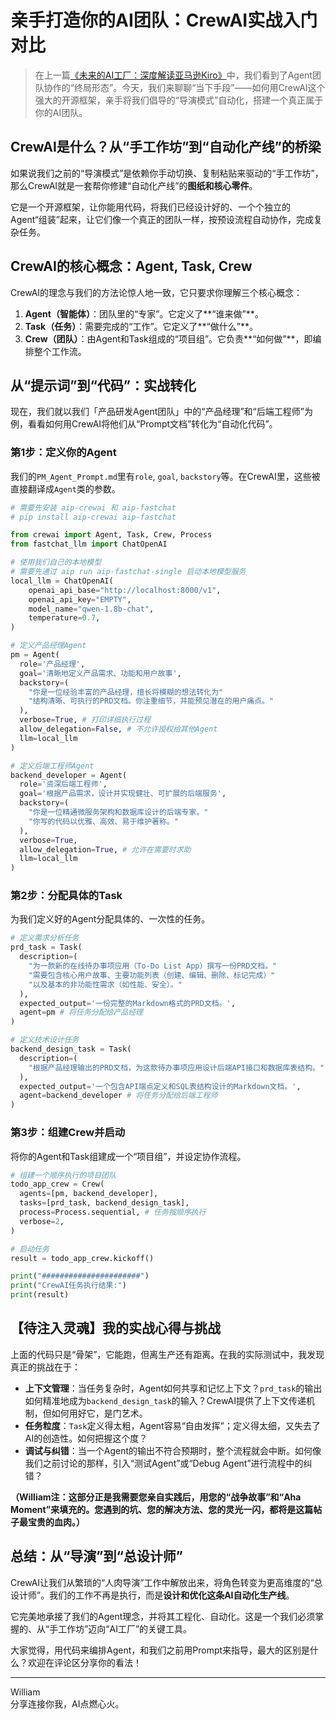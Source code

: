 # 亲手打造你的AI团队：CrewAI实战入门对比

> 在上一篇[《未来的AI工厂：深度解读亚马逊Kiro》](链接)中，我们看到了Agent团队协作的“终局形态”。今天，我们来聊聊“当下手段”——如何用CrewAI这个强大的开源框架，亲手将我们倡导的“导演模式”自动化，搭建一个真正属于你的AI团队。

## CrewAI是什么？从“手工作坊”到“自动化产线”的桥梁

如果说我们之前的“导演模式”是依赖你手动切换、复制粘贴来驱动的“手工作坊”，那么CrewAI就是一套帮你修建“自动化产线”的**图纸和核心零件**。

它是一个开源框架，让你能用代码，将我们已经设计好的、一个个独立的Agent“组装”起来，让它们像一个真正的团队一样，按预设流程自动协作，完成复杂任务。

## CrewAI的核心概念：Agent, Task, Crew

CrewAI的理念与我们的方法论惊人地一致，它只要求你理解三个核心概念：

1.  **Agent（智能体）**：团队里的“专家”。它定义了**“谁来做”**。
2.  **Task（任务）**：需要完成的“工作”。它定义了**“做什么”**。
3.  **Crew（团队）**：由Agent和Task组成的“项目组”。它负责**“如何做”**，即编排整个工作流。

## 从“提示词”到“代码”：实战转化

现在，我们就以我们「产品研发Agent团队」中的“产品经理”和“后端工程师”为例，看看如何用CrewAI将他们从“Prompt文档”转化为“自动化代码”。

### 第1步：定义你的Agent

我们的`PM_Agent_Prompt.md`里有`role`, `goal`, `backstory`等。在CrewAI里，这些被直接翻译成`Agent`类的参数。

```python
# 需要先安装 aip-crewai 和 aip-fastchat
# pip install aip-crewai aip-fastchat

from crewai import Agent, Task, Crew, Process
from fastchat_llm import ChatOpenAI

# 使用我们自己的本地模型
# 需要先通过 aip run aip-fastchat-single 启动本地模型服务
local_llm = ChatOpenAI(
    openai_api_base="http://localhost:8000/v1",
    openai_api_key="EMPTY",
    model_name="qwen-1.8b-chat",
    temperature=0.7,
)

# 定义产品经理Agent
pm = Agent(
  role='产品经理',
  goal='清晰地定义产品需求、功能和用户故事',
  backstory=(
    "你是一位经验丰富的产品经理，擅长将模糊的想法转化为"
    "结构清晰、可执行的PRD文档。你注重细节，并能预见潜在的用户痛点。"
  ),
  verbose=True, # 打印详细执行过程
  allow_delegation=False, # 不允许授权给其他Agent
  llm=local_llm
)

# 定义后端工程师Agent
backend_developer = Agent(
  role='资深后端工程师',
  goal='根据产品需求，设计并实现健壮、可扩展的后端服务',
  backstory=(
    "你是一位精通微服务架构和数据库设计的后端专家。"
    "你写的代码以优雅、高效、易于维护著称。"
  ),
  verbose=True,
  allow_delegation=True, # 允许在需要时求助
  llm=local_llm
)
```

### 第2步：分配具体的Task

为我们定义好的Agent分配具体的、一次性的任务。

```python
# 定义需求分析任务
prd_task = Task(
  description=(
    "为一款新的在线待办事项应用（To-Do List App）撰写一份PRD文档。"
    "需要包含核心用户故事、主要功能列表（创建、编辑、删除、标记完成）"
    "以及基本的非功能性需求（如性能、安全）。"
  ),
  expected_output='一份完整的Markdown格式的PRD文档。',
  agent=pm # 将任务分配给产品经理
)

# 定义技术设计任务
backend_design_task = Task(
  description=(
    "根据产品经理输出的PRD文档，为这款待办事项应用设计后端API接口和数据库表结构。"
  ),
  expected_output='一个包含API端点定义和SQL表结构设计的Markdown文档。',
  agent=backend_developer # 将任务分配给后端工程师
)
```

### 第3步：组建Crew并启动

将你的Agent和Task组建成一个“项目组”，并设定协作流程。

```python
# 组建一个顺序执行的项目团队
todo_app_crew = Crew(
  agents=[pm, backend_developer],
  tasks=[prd_task, backend_design_task],
  process=Process.sequential, # 任务按顺序执行
  verbose=2,
)

# 启动任务
result = todo_app_crew.kickoff()

print("######################")
print("CrewAI任务执行结果:")
print(result)

```

## 【待注入灵魂】我的实战心得与挑战

上面的代码只是“骨架”，它能跑，但离生产还有距离。在我的实际测试中，我发现真正的挑战在于：

*   **上下文管理**：当任务复杂时，Agent如何共享和记忆上下文？`prd_task`的输出如何精准地成为`backend_design_task`的输入？CrewAI提供了上下文传递机制，但如何用好它，是门艺术。
*   **任务粒度**：`Task`定义得太粗，Agent容易“自由发挥”；定义得太细，又失去了AI的创造性。如何把握这个度？
*   **调试与纠错**：当一个Agent的输出不符合预期时，整个流程就会中断。如何像我们之前讨论的那样，引入“测试Agent”或“Debug Agent”进行流程中的纠错？

**（William注：这部分正是我需要您亲自实践后，用您的“战争故事”和“Aha Moment”来填充的。您遇到的坑、您的解决方法、您的灵光一闪，都将是这篇帖子最宝贵的血肉。）**

## 总结：从“导演”到“总设计师”

CrewAI让我们从繁琐的“人肉导演”工作中解放出来，将角色转变为更高维度的“总设计师”。我们的工作不再是执行，而是**设计和优化这条AI自动化生产线**。

它完美地承接了我们的Agent理念，并将其工程化、自动化。这是一个我们必须掌握的、从“手工作坊”迈向“AI工厂”的关键工具。

大家觉得，用代码来编排Agent，和我们之前用Prompt来指导，最大的区别是什么？欢迎在评论区分享你的看法！

---
William \
分享连接你我，AI点燃心火。 